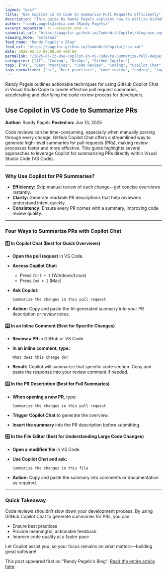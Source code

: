 ```yaml
---
layout: "post"
title: "Use Copilot in VS Code to Summarize Pull Requests Efficiently"
description: "This guide by Randy Pagels explains how to utilize GitHub Copilot Chat in Visual Studio Code to quickly generate clear summaries of pull requests, streamlining code reviews and helping teams understand code changes efficiently. It covers practical steps for leveraging Copilot for PR descriptions, inline comments, and large code changes."
author: "randy.pagels@xebia.com (Randy Pagels)"
excerpt_separator: <!--excerpt_end-->
canonical_url: "https://pagelsr.github.io/CooknWithCopilot/blog/use-copilot-in-vs-code-to-summarize-prs.html"
viewing_mode: "external"
feed_name: "Randy Pagels's Blog"
feed_url: "https://pagelsr.github.io/CooknWithCopilot/rss.xml"
date: 2025-05-23 00:00:00 +00:00
permalink: "/2025-05-23-Use-Copilot-in-VS-Code-to-Summarize-Pull-Requests-Efficiently.html"
categories: ["AI", "Coding", "DevOps", "GitHub Copilot"]
tags: ["AI", "Best Practices", "Code Review", "Coding", "Copilot Chat", "Developer Workflow", "DevOps", "GitHub Copilot", "Posts", "PR Description", "Productivity", "Pull Requests", "Summarization", "VS Code"]
tags_normalized: ["ai", "best practices", "code review", "coding", "copilot chat", "developer workflow", "devops", "github copilot", "posts", "pr description", "productivity", "pull requests", "summarization", "vs code"]
---
```


Randy Pagels outlines actionable techniques for using GitHub Copilot Chat in Visual Studio Code to create effective pull request summaries, accelerating and clarifying the code review process for developers.<!--excerpt_end-->

## Use Copilot in VS Code to Summarize PRs

**Author:** Randy Pagels
**Posted on:** Jun 13, 2025

Code reviews can be time-consuming, especially when manually parsing through every change. GitHub Copilot Chat offers a streamlined way to generate high-level summaries for pull requests (PRs), making review processes faster and more effective. This guide highlights several approaches to leverage Copilot for summarizing PRs directly within Visual Studio Code (VS Code).

---

### Why Use Copilot for PR Summaries?

- **Efficiency:** Skip manual review of each change—get concise overviews instantly.
- **Clarity:** Generate readable PR descriptions that help reviewers understand intent quickly.
- **Consistency:** Ensure every PR comes with a summary, improving code review quality.

---

### Four Ways to Summarize PRs with Copilot Chat

#### 1️⃣ In Copilot Chat (Best for Quick Overviews)

- **Open the pull request** in VS Code.
- **Access Copilot Chat:**
    - Press `Ctrl + I` (Windows/Linux)
    - Press `Cmd + I` (Mac)
- **Ask Copilot:**

    ```
    Summarize the changes in this pull request
    ```

- **Action:** Copy and paste the AI-generated summary into your PR description or review notes.

#### 2️⃣ In an Inline Comment (Best for Specific Changes)

- **Review a PR** in GitHub or VS Code.
- **In an inline comment, type:**

    ```
    What does this change do?
    ```

- **Result:** Copilot will summarize that specific code section. Copy and paste the response into your review comment if needed.

#### 3️⃣ In the PR Description (Best for Full Summaries)

- **When opening a new PR**, type:

    ```
    Summarize the changes in this pull request
    ```

- **Trigger Copilot Chat** to generate the overview.
- **Insert the summary** into the PR description before submitting.

#### 4️⃣ In the File Editor (Best for Understanding Large Code Changes)

- **Open a modified file** in VS Code.
- **Use Copilot Chat and ask:**

    ```
    Summarize the changes in this file
    ```

- **Action:** Copy and paste the summary into comments or documentation as required.

---

### Quick Takeaway

Code reviews shouldn’t slow down your development process. By using GitHub Copilot Chat to generate summaries for PRs, you can:

- Ensure best practices
- Provide meaningful, actionable feedback
- Improve code quality at a faster pace

Let Copilot assist you, so your focus remains on what matters—building great software!

This post appeared first on "Randy Pagels's Blog". [Read the entire article here](https://pagelsr.github.io/CooknWithCopilot/blog/use-copilot-in-vs-code-to-summarize-prs.html)
